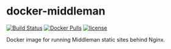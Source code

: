 # docker-middleman

[![Build Status](https://img.shields.io/circleci/token/f41a8ea8d8fe8a47d6d409f60f53230c8c21ff67/project/VerdigrisTech/docker-middleman.svg)](https://circleci.com/gh/VerdigrisTech/docker-middleman)
[![Docker Pulls](https://img.shields.io/docker/pulls/verdigristech/middleman.svg)](https://hub.docker.com/r/verdigristech/middleman/)
[![license](https://img.shields.io/github/license/VerdigrisTech/docker-middleman.svg)](https://github.com/VerdigrisTech/docker-middleman/blob/master/LICENSE)

Docker image for running Middleman static sites behind Nginx.
